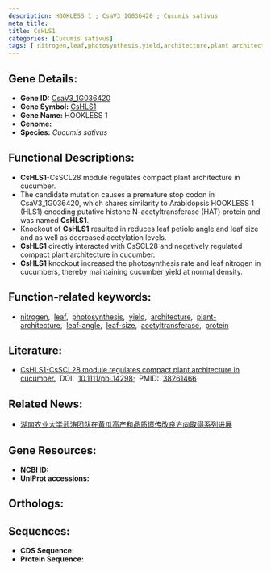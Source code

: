 ```yaml
---
description: HOOKLESS 1 ; CsaV3_1G036420 ; Cucumis sativus
meta_title:
title: CsHLS1
categories: [Cucumis sativus]
tags: [ nitrogen,leaf,photosynthesis,yield,architecture,plant architecture,leaf angle,leaf size,acetyltransferase,protein ]
---
```


## Gene Details:
- **Gene ID:** [CsaV3_1G036420]()
- **Gene Symbol:** <u>CsHLS1</u>
- **Gene Name:** HOOKLESS 1
- **Genome:** []()
- **Species:** *Cucumis sativus*

## Functional Descriptions:
   - **CsHLS1**-CsSCL28 module regulates compact plant architecture in cucumber.
   - The candidate mutation causes a premature stop codon in CsaV3_1G036420, which shares similarity to Arabidopsis HOOKLESS 1 (HLS1) encoding putative histone N-acetyltransferase (HAT) protein and was named **CsHLS1**.
   - Knockout of **CsHLS1** resulted in reduces leaf petiole angle and leaf size and as well as decreased acetylation levels. 
   - **CsHLS1** directly interacted with CsSCL28 and negatively regulated compact plant architecture in cucumber.
   - **CsHLS1** knockout increased the photosynthesis rate and leaf nitrogen in cucumbers, thereby maintaining cucumber yield at normal density.

## Function-related keywords:
   - [nitrogen](/tags/nitrogen/),&nbsp;&nbsp;[leaf](/tags/leaf/),&nbsp;&nbsp;[photosynthesis](/tags/photosynthesis/),&nbsp;&nbsp;[yield](/tags/yield/),&nbsp;&nbsp;[architecture](/tags/architecture/),&nbsp;&nbsp;[plant-architecture](/tags/plant-architecture/),&nbsp;&nbsp;[leaf-angle](/tags/leaf-angle/),&nbsp;&nbsp;[leaf-size](/tags/leaf-size/),&nbsp;&nbsp;[acetyltransferase](/tags/acetyltransferase/),&nbsp;&nbsp;[protein](/tags/protein/)

## Literature:
   - [CsHLS1-CsSCL28 module regulates compact plant architecture in cucumber.](https://doi.org/10.1111/pbi.14298)&nbsp;&nbsp;DOI:&nbsp;&nbsp;[10.1111/pbi.14298](https://doi.org/10.1111/pbi.14298);&nbsp;&nbsp;PMID:&nbsp;&nbsp;[38261466](https://pubmed.ncbi.nlm.nih.gov/38261466/)

## Related News:
   - [湖南农业大学武涛团队在黄瓜高产和品质遗传改良方向取得系列进展](https://mp.weixin.qq.com/s?__biz=MzU3ODY3MDM0NA==&mid=2247534484&idx=2&sn=fe34bb3bd236055c38ded2818cb2f283&chksm=fc622cd3674d12dc984f57bb5dad67dc2d95e27faa76bf47265b59a52891563e8c6fcea675bb&scene=27#wechat_redirect)

## Gene Resources:
- **NCBI ID:**  [](https://www.ncbi.nlm.nih.gov/gene/?term=)
- **UniProt accessions:**  [](https://www.uniprot.org/uniprotkb//entry)

## Orthologs:

## Sequences:
- **CDS Sequence:**
- **Protein Sequence:**

